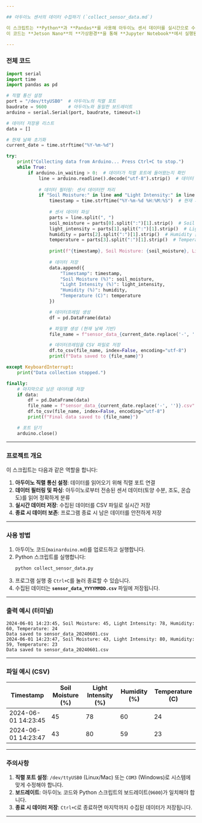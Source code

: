 ```yaml
---

## 아두이노 센서의 데이터 수집하기 (`collect_sensor_data.md`)

이 스크립트는 **Python**과 **Pandas**를 사용해 아두이노 센서 데이터를 실시간으로 수집하고 **CSV 파일**로 저장하는 코드를 제공합니다.
이 코드는 **Jetson Nano**의 **가상환경**을 통해 **Jupyter Notebook**에서 실행된다. 

---
```


### **전체 코드**

```python
import serial
import time
import pandas as pd

# 직렬 통신 설정
port = "/dev/ttyUSB0"  # 아두이노의 직렬 포트
baudrate = 9600        # 아두이노와 동일한 보드레이트
arduino = serial.Serial(port, baudrate, timeout=1)

# 데이터 저장용 리스트
data = []

# 현재 날짜 초기화
current_date = time.strftime("%Y-%m-%d")

try:
    print("Collecting data from Arduino... Press Ctrl+C to stop.")
    while True:
        if arduino.in_waiting > 0:  # 데이터가 직렬 포트에 들어왔는지 확인
            line = arduino.readline().decode("utf-8").strip()  # 데이터 읽기 및 디코딩
            
            # 데이터 필터링: 센서 데이터만 처리
            if "Soil Moisture:" in line and "Light Intensity:" in line:
                timestamp = time.strftime("%Y-%m-%d %H:%M:%S")  # 현재 시간을 초 단위로 저장
                
                # 센서 데이터 파싱
                parts = line.split(", ")
                soil_moisture = parts[0].split(":")[1].strip()  # Soil Moisture 값
                light_intensity = parts[1].split(":")[1].strip()  # Light Intensity 값
                humidity = parts[2].split(":")[1].strip()  # Humidity 값
                temperature = parts[3].split(":")[1].strip()  # Temperature 값
                
                print(f"{timestamp}, Soil Moisture: {soil_moisture}, Light Intensity: {light_intensity}, Humidity: {humidity}, Temperature: {temperature}")
                
                # 데이터 저장
                data.append({
                    "Timestamp": timestamp,
                    "Soil Moisture (%)": soil_moisture,
                    "Light Intensity (%)": light_intensity,
                    "Humidity (%)": humidity,
                    "Temperature (C)": temperature
                })

                # 데이터프레임 생성
                df = pd.DataFrame(data)

                # 파일명 생성 (현재 날짜 기반)
                file_name = f"sensor_data_{current_date.replace('-', '')}.csv"

                # 데이터프레임을 CSV 파일로 저장
                df.to_csv(file_name, index=False, encoding="utf-8")
                print(f"Data saved to {file_name}")

except KeyboardInterrupt:
    print("Data collection stopped.")

finally:
    # 마지막으로 남은 데이터를 저장
    if data:
        df = pd.DataFrame(data)
        file_name = f"sensor_data_{current_date.replace('-', '')}.csv"
        df.to_csv(file_name, index=False, encoding="utf-8")
        print(f"Final data saved to {file_name}")

    # 포트 닫기
    arduino.close()
```

---

### **프로젝트 개요**

이 스크립트는 다음과 같은 역할을 합니다:

1. **아두이노 직렬 통신 설정**: 데이터를 읽어오기 위해 직렬 포트 연결  
2. **데이터 필터링 및 파싱**: 아두이노로부터 전송된 센서 데이터(토양 수분, 조도, 온습도)를 읽어 정확하게 분류  
3. **실시간 데이터 저장**: 수집된 데이터를 CSV 파일로 실시간 저장  
4. **종료 시 데이터 보존**: 프로그램 종료 시 남은 데이터를 안전하게 저장  

---

### **사용 방법**

1. 아두이노 코드(`mainarduino.md`)를 업로드하고 실행합니다.  
2. Python 스크립트를 실행합니다:
   ```bash
   python collect_sensor_data.py
   ```
3. 프로그램 실행 중 `Ctrl+C`를 눌러 종료할 수 있습니다.  
4. 수집된 데이터는 **`sensor_data_YYYYMMDD.csv`** 파일에 저장됩니다.

---

### **출력 예시 (터미널)**

```
2024-06-01 14:23:45, Soil Moisture: 45, Light Intensity: 78, Humidity: 60, Temperature: 24
Data saved to sensor_data_20240601.csv
2024-06-01 14:23:47, Soil Moisture: 43, Light Intensity: 80, Humidity: 59, Temperature: 23
Data saved to sensor_data_20240601.csv
```

---

### **파일 예시 (CSV)**

| Timestamp           | Soil Moisture (%) | Light Intensity (%) | Humidity (%) | Temperature (C) |
|---------------------|-------------------|---------------------|-------------|-----------------|
| 2024-06-01 14:23:45 | 45                | 78                  | 60          | 24              |
| 2024-06-01 14:23:47 | 43                | 80                  | 59          | 23              |

---

### **주의사항**

1. **직렬 포트 설정**: `/dev/ttyUSB0` (Linux/Mac) 또는 `COM3` (Windows)로 시스템에 맞게 수정해야 합니다.  
2. **보드레이트**: 아두이노 코드와 Python 스크립트의 보드레이트(`9600`)가 일치해야 합니다.  
3. **종료 시 데이터 저장**: `Ctrl+C`로 종료하면 마지막까지 수집된 데이터가 저장됩니다.

---

